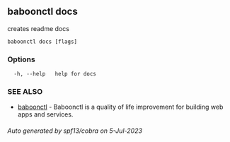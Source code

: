 ## baboonctl docs

creates readme docs

```
baboonctl docs [flags]
```

### Options

```
  -h, --help   help for docs
```

### SEE ALSO

* [baboonctl](../../README.md/baboonctl.md)	 - Baboonctl is a quality of life improvement for building web apps and services.

###### Auto generated by spf13/cobra on 5-Jul-2023
